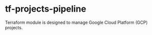 # tf-projects-pipeline
Terraform module is designed to manage Google Cloud Platform (GCP) projects.
